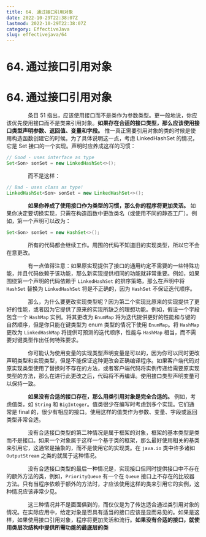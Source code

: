 ```yaml
---
title: 64. 通过接口引用对象
date: 2022-10-29T22:38:07Z
lastmod: 2022-10-29T22:38:07Z
category: EffectiveJava
slug: effectivejava/64
---
```


# 64. 通过接口引用对象

# 64. 通过接口引用对象

　　　　条目 51  指出，应该使用接口而不是类作为参数类型。更一般地说，你应该优先使用接口而不是类来引用对象。**如果存在合适的接口类型，那么应该使用接口类型声明参数、返回值、变量和字段。**  惟一真正需要引用对象的类的时候是使用构造函数创建它的时候。为了具体说明这一点，考虑 LinkedHashSet 的情况，它是 Set 接口的一个实现。声明时应养成这样的习惯：

```java
// Good - uses interface as type
Set<Son> sonSet = new LinkedHashSet<>();
```

　　　　而不是这样：

```java
// Bad - uses class as type!
LinkedHashSet<Son> sonSet = new LinkedHashSet<>();
```

　　　　**如果你养成了使用接口作为类型的习惯，那么你的程序将更加灵活。**  如果你决定要切换实现，只需在构造函数中更改类名（或使用不同的静态工厂）。例如，第一个声明可以改为：

```java
Set<Son> sonSet = new HashSet<>();
```

　　　　所有的代码都会继续工作。周围的代码不知道旧的实现类型，所以它不会在意更改。

　　　　有一点值得注意：如果原实现提供了接口的通用约定不需要的一些特殊功能，并且代码依赖于该功能，那么新实现提供相同的功能就非常重要。例如，如果围绕第一个声明的代码依赖于 `LinkedHashSet` 的排序策略，那么在声明中将 `HashSet` 替换为 `LinkedHashSet` 将是不正确的，因为 `HashSet` 不保证迭代顺序。

　　　　那么，为什么要更改实现类型呢？因为第二个实现比原来的实现提供了更好的性能，或者因为它提供了原来的实现所缺乏的理想功能。例如，假设一个字段包含一个 `HashMap` 实例。将其更改为 `EnumMap` 将为迭代提供更好的性能和与键的自然顺序，但是你只能在键类型为 enum 类型的情况下使用 `EnumMap`。将 `HashMap` 更改为 `LinkedHashMap` 将提供可预测的迭代顺序，性能与 `HashMap` 相当，而不需要对键类型作出任何特殊要求。

　　　　你可能认为使用变量的实现类型声明变量是可以的，因为你可以同时更改声明类型和实现类型，但是不能保证这种更改会正确编译程序。如果客户端代码对原实现类型使用了替换时不存在的方法，或者客户端代码将实例传递给需要原实现类型的方法，那么在进行此更改之后，代码将不再编译。使用接口类型声明变量可以保持一致。

　　　　**如果没有合适的接口存在，那么用类引用对象是完全合适的。**  例如，考虑值类，如 `String` 和 `BigInteger`。值类很少在编写时考虑到多个实现。它们通常是 final 的，很少有相应的接口。使用这样的值类作为参数、变量、字段或返回类型非常合适。

　　　　没有合适接口类型的第二种情况是属于框架的对象，框架的基本类型是类而不是接口。如果一个对象属于这样一个基于类的框架，那么最好使用相关的基类来引用它，这通常是抽象的，而不是使用它的实现类。在 `java.io` 类中许多诸如 `OutputStream` 之类的就属于这种情况。

　　　　没有合适接口类型的最后一种情况是，实现接口但同时提供接口中不存在的额外方法的类，例如，`PriorityQueue` 有一个在 `Queue` 接口上不存在的比较器方法。只有当程序依赖于额外的方法时，才应该使用这样的类来引用它的实例，这种情况应该非常少见。

　　　　这三种情况并不是面面俱到的，而仅仅是为了传达适合通过类引用对象的情况。在实际应用中，给定对象是否具有适当的接口应该是显而易见的。如果是这样，如果使用接口引用对象，程序将更加灵活和流行。**如果没有合适的接口，就使用类层次结构中提供所需功能的最底层的类**
